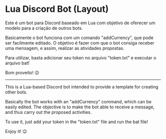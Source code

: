 # Lua Discord Bot (Layout)

Este é um bot para Discord baseado em Lua com objetivo de oferecer um modelo para a criação de outros bots. 

Basicamente o bot funciona com um comando "addCurrency", que pode ser facilmente editado. O objetivo é fazer com que o bot consiga receber uma mensagem, e assim, realizar as atividades propostas.

Para utilizar, basta adicionar seu token no arquivo "token.txt" e executar o arquivo bat!

Bom proveito! 😉

---

This is a Lua-based Discord bot intended to provide a template for creating other bots.

Basically the bot works with an "addCurrency" command, which can be easily edited. The objective is to make the bot able to receive a message, and thus carry out the proposed activities.

To use it, just add your token in the "token.txt" file and run the bat file!

Enjoy it! 😉
